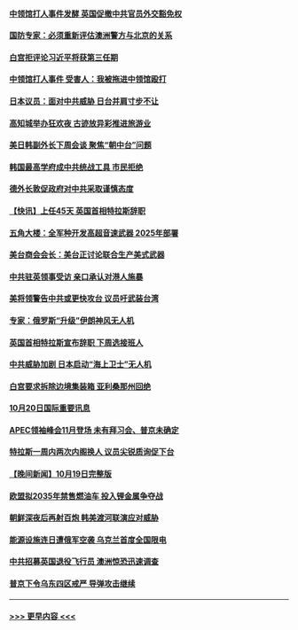 #### [中领馆打人事件发酵 英国促撤中共官员外交豁免权](../pages/prog202/a103556020.md?t=10210601) 
#### [国防专家：必须重新评估澳洲警方与北京的关系](../pages/prog202/a103556051.md?t=10210601) 
#### [白宫拒评论习近平将获第三任期](../pages/prog202/a103556015.md?t=10210601) 
#### [中领馆打人事件 受害人：我被拖进中领馆殴打](../pages/prog202/a103556031.md?t=10210601) 
#### [日本议员：面对中共威胁 日台并肩寸步不让](../pages/prog202/a103556039.md?t=10210601) 
#### [高知城举办狂欢夜 古迹放异彩推进旅游业](../pages/prog202/a103556041.md?t=10210601) 
#### [美日韩副外长下周会谈 聚焦“朝中台”问题](../pages/prog202/a103555997.md?t=10210601) 
#### [韩国最高学府成中共统战工具 市民拒绝](../pages/prog202/a103556027.md?t=10210601) 
#### [德外长敦促政府对中共采取谨慎态度](../pages/prog202/a103556005.md?t=10210601) 
#### [【快讯】上任45天 英国首相特拉斯辞职](../pages/prog202/a103556023.md?t=10210601) 
#### [五角大楼：全军种开发高超音速武器 2025年部署](../pages/prog202/a103555882.md?t=10210601) 
#### [美台商会会长：美台正讨论联合生产美式武器](../pages/prog202/a103555855.md?t=10210601) 
#### [中共驻英领事受访 亲口承认对港人施暴](../pages/prog202/a103555838.md?t=10210601) 
#### [美将领警告中共或更快攻台 议员吁武装台湾](../pages/prog202/a103555836.md?t=10210601) 
#### [专家：俄罗斯“升级”伊朗神风无人机](../pages/prog202/a103555746.md?t=10210601) 
#### [英国首相特拉斯宣布辞职 下周选接班人](../pages/prog202/a103555829.md?t=10210601) 
#### [中共威胁加剧 日本启动“海上卫士”无人机](../pages/prog202/a103555737.md?t=10210601) 
#### [白宫要求拆除边境集装箱 亚利桑那州回绝](../pages/prog202/a103555754.md?t=10210601) 
#### [10月20日国际重要讯息](../pages/prog202/a103555715.md?t=10210601) 
#### [APEC领袖峰会11月登场 未有拜习会、普京未确定](../pages/prog202/a103555636.md?t=10210601) 
#### [特拉斯一周内两次内阁换人 议员尖锐质询促下台](../pages/prog202/a103555601.md?t=10210601) 
#### [【晚间新闻】10月19日完整版](../pages/prog202/a103555471.md?t=10210601) 
#### [欧盟拟2035年禁售燃油车 投入锂金属争夺战](../pages/prog202/a103555529.md?t=10210601) 
#### [朝鲜深夜后再射百炮 韩美渡河联演应对威胁](../pages/prog202/a103555476.md?t=10210601) 
#### [能源设施连日遭俄军空袭 乌克兰首度全国限电](../pages/prog202/a103555473.md?t=10210601) 
#### [中共招募英国退役飞行员 澳洲惊恐迅速调查](../pages/prog202/a103555329.md?t=10210601) 
#### [普京下令乌东四区戒严 导弹攻击继续](../pages/prog202/a103555354.md?t=10210601) 

----
#### [ >>> 更早内容 <<< ](../indexes/prog202-earlier.md)
